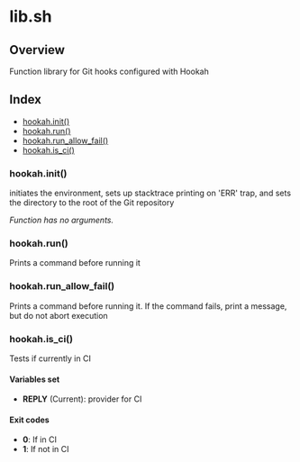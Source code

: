 # lib.sh

## Overview

Function library for Git hooks configured with Hookah

## Index

* [hookah.init()](#hookahinit)
* [hookah.run()](#hookahrun)
* [hookah.run_allow_fail()](#hookahrun_allow_fail)
* [hookah.is_ci()](#hookahis_ci)

### hookah.init()

initiates the environment, sets up stacktrace printing on 'ERR' trap,
and sets the directory to the root of the Git repository

_Function has no arguments._

### hookah.run()

Prints a command before running it

### hookah.run_allow_fail()

Prints a command before running it. If the command fails, print a message,
but do not abort execution

### hookah.is_ci()

Tests if currently in CI

#### Variables set

* **REPLY** (Current): provider for CI

#### Exit codes

* **0**: If in CI
* **1**: If not in CI

